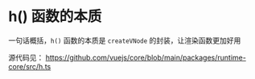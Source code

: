 # h() 函数的本质

一句话概括，`h()` 函数的本质是 `createVNode` 的封装，让渲染函数更加好用

源代码见： https://github.com/vuejs/core/blob/main/packages/runtime-core/src/h.ts

